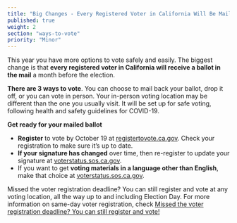 ```yaml
---
title: "Big Changes - Every Registered Voter in California Will Be Mailed a Ballot"
published: true
weight: 2
section: "ways-to-vote"
priority: "Minor"
---
```


This year you have more options to vote safely and easily. The biggest change is that **every registered voter in California will receive a ballot in the mail** a month before the election.

**There are 3 ways to vote**. You can choose to mail back your ballot, drop it off, or you can vote in person. Your in-person voting location may be different than the one you usually visit. It will be set up for safe voting, following health and safety guidelines for COVID-19.

**Get ready for your mailed ballot**
- **Register** to vote by October 19 at [registertovote.ca.gov](https://registertovote.ca.gov//).
Check your registration to make sure it’s up to date. 
- **If your signature has changed** over time, then re-register to update your signature at [voterstatus.sos.ca.gov](https://voterstatus.sos.ca.gov/).
- If you want to get **voting materials in a language other than English**, make that choice at [voterstatus.sos.ca.gov](https://voterstatus.sos.ca.gov/).

Missed the voter registration deadline? You can still register and vote at any voting location, all the way up to and including Election Day. For more information on same-day voter registration, check [Missed the voter registration deadline? You can still register and vote!](#menu-item-missed-the-voter-registration-deadline-you-can-still-register-and-vote)
